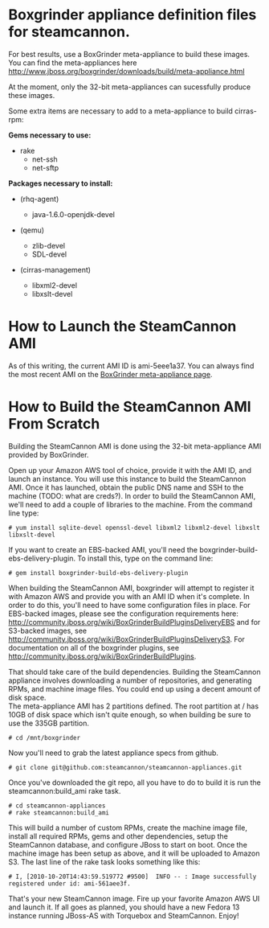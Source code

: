 # Boxgrinder appliance definition files for steamcannon. 

For best results, use a BoxGrinder meta-appliance to build these images.  You can
find the meta-appliances here http://www.jboss.org/boxgrinder/downloads/build/meta-appliance.html

At the moment, only the 32-bit meta-appliances can sucessfully produce these images.

Some extra items are necessary to add to a meta-appliance 
to build cirras-rpm:

**Gems necessary to use:**

* rake
    * net-ssh
    * net-sftp

**Packages necessary to install:**

* (rhq-agent)
    * java-1.6.0-openjdk-devel

* (qemu)
    * zlib-devel 
    * SDL-devel

* (cirras-management)
    * libxml2-devel
    * libxslt-devel

# How to Launch the SteamCannon AMI

As of this writing, the current AMI ID is ami-5eee1a37.  You can always find the most recent
AMI on the [BoxGrinder meta-appliance page](http://www.jboss.org/boxgrinder/downloads/build/meta-appliance.html).

# How to Build the SteamCannon AMI From Scratch

Building the SteamCannon AMI is done using the 32-bit meta-appliance AMI provided by BoxGrinder.

Open up your Amazon AWS tool of choice, provide it with the AMI ID, and launch an instance.
You will use this instance to build the SteamCannon AMI.  Once it has launched, obtain the public DNS name
and SSH to the machine (TODO: what are creds?).  In order to build the SteamCannon AMI, we'll need to add
a couple of libraries to the machine.  From the command line type:

    # yum install sqlite-devel openssl-devel libxml2 libxml2-devel libxslt libxslt-devel
    
If you want to create an EBS-backed AMI, you'll need the boxgrinder-build-ebs-delivery-plugin.  To install this,
type on the command line:

    # gem install boxgrinder-build-ebs-delivery-plugin
    
When building the SteamCannon AMI, boxgrinder will attempt to register it with Amazon AWS and provide you with an
AMI ID when it's complete.  In order to do this, you'll need to have some configuration files in place.  For EBS-backed
images, please see the configuration requirements here: http://community.jboss.org/wiki/BoxGrinderBuildPluginsDeliveryEBS
and for S3-backed images, see http://community.jboss.org/wiki/BoxGrinderBuildPluginsDeliveryS3.  For documentation
on all of the boxgrinder plugins, see http://community.jboss.org/wiki/BoxGrinderBuildPlugins.

That should take care of the build dependencies.  Building the SteamCannon appliance involves downloading a number of 
repositories, and generating RPMs, and machine image files. You could end up using a decent amount of disk space.  
The meta-appliance AMI has 2 partitions defined.  The root partition at / has 10GB of disk space which isn't quite enough, 
so when building be sure to use the 335GB partition.

    # cd /mnt/boxgrinder
    
Now you'll need to grab the latest appliance specs from github.  

    # git clone git@github.com:steamcannon/steamcannon-appliances.git
    
Once you've downloaded the git repo, all you have to do to build it is run the steamcannon:build_ami rake task.

    # cd steamcannon-appliances
    # rake steamcannon:build_ami
    
This will build a number of custom RPMs, create the machine image file, install all required RPMs, gems and other
dependencies, setup the SteamCannon database, and configure JBoss to start on boot.  Once the machine image has
been setup as above, and it will be uploaded to Amazon S3.  The last line of the rake task looks something like this:

    # I, [2010-10-20T14:43:59.519772 #9500]  INFO -- : Image successfully registered under id: ami-561aee3f.

That's your new SteamCannon image.  Fire up your favorite Amazon AWS UI and launch it.  If all goes as planned,
you should have a new Fedora 13 instance running JBoss-AS with Torquebox and SteamCannon.  Enjoy!
